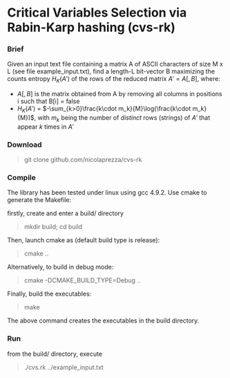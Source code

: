 Critical Variables Selection via Rabin-Karp hashing (cvs-rk)
==============

### Brief

Given an input text file containing a matrix A of ASCII characters of size M x L (see file example_input.txt), find a length-L bit-vector B maximizing the counts entropy $H_K(A')$ of the rows of the reduced matrix $A' = A[,B]$, where:

- $A[,B]$ is the matrix obtained from A by removing all columns in positions i such that B[i] = false
- $H_K(A')$ = $-\sum_{k>0}\frac{k\cdot m_k}{M}\log(\frac{k\cdot m_k}{M})$, with $m_k$ being the number of $distinct$ rows (strings) of $A'$ that appear $k$ times in $A'$

### Download

> git clone github.com/nicolaprezza/cvs-rk

### Compile

The library has been tested under linux using gcc 4.9.2. Use cmake to generate the Makefile:

firstly, create and enter a build/ directory

> mkdir build; cd build

Then, launch cmake as (default build type is release):

> cmake ..

Alternatively, to build in debug mode:

> cmake -DCMAKE_BUILD_TYPE=Debug ..

Finally, build the executables:

> make

The above command creates the executables in the build directory.

### Run

from the build/ directory, execute

> ./cvs.rk ../example_input.txt